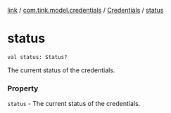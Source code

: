 [link](../../index.md) / [com.tink.model.credentials](../index.md) / [Credentials](index.md) / [status](./status.md)

# status

`val status: Status?`

The current status of the credentials.

### Property

`status` - The current status of the credentials.